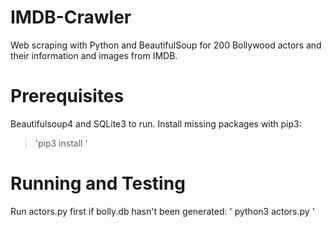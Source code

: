 # IMDB-Crawler
Web scraping with Python and BeautifulSoup for 200 Bollywood actors and their information and images from IMDB.

# Prerequisites
Beautifulsoup4 and SQLite3 to run.
Install missing packages with pip3:
>'pip3 install <package-name>'

# Running and Testing
Run actors.py first if bolly.db hasn't been generated:
' python3 actors.py '

